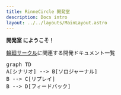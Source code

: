 ```yaml
---
title: RinneCircle 開発室
description: Docs intro
layout: ../../layouts/MainLayout.astro
---
```


**開発室 にようこそ！**

[輪廻サークル](https://rinne.eisei-teien.ml/rinne-circle-builder/)に関連する開発ドキュメント一覧

<pre class="mermaid">
graph TD
A[シナリオ] --> B[ソロジャーナル]
B --> C[リプレイ]
B --> D[フィードバック]
</pre>
